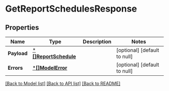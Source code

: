 # GetReportSchedulesResponse

## Properties
Name | Type | Description | Notes
------------ | ------------- | ------------- | -------------
**Payload** | [***[]ReportSchedule**](array.md) |  | [optional] [default to null]
**Errors** | [***[]ModelError**](array.md) |  | [optional] [default to null]

[[Back to Model list]](../README.md#documentation-for-models) [[Back to API list]](../README.md#documentation-for-api-endpoints) [[Back to README]](../README.md)

